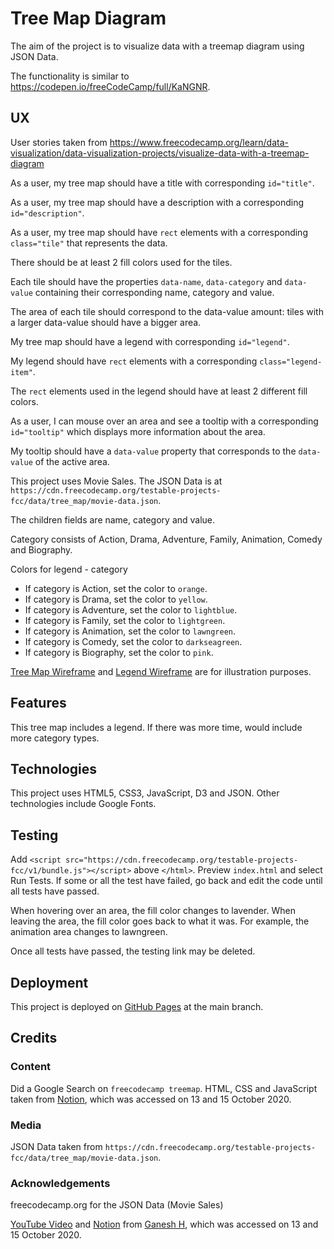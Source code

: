 # Tree Map Diagram

The aim of the project is to visualize data with a treemap diagram using JSON Data.

The functionality is similar to https://codepen.io/freeCodeCamp/full/KaNGNR.

## UX

User stories taken from https://www.freecodecamp.org/learn/data-visualization/data-visualization-projects/visualize-data-with-a-treemap-diagram

As a user, my tree map should have a title with corresponding `id="title"`.

As a user, my tree map should have a description with a corresponding `id="description"`.

As a user, my tree map should have `rect` elements with a corresponding
`class="tile"` that represents the data.

There should be at least 2 fill colors used for the tiles.

Each tile should have the properties `data-name`, `data-category` and `data-value`
containing their corresponding name, category and value.

The area of each tile should correspond to the data-value amount: tiles with a
larger data-value should have a bigger area.

My tree map should have a legend with corresponding `id="legend"`.

My legend should have `rect` elements with a corresponding `class="legend-item"`.

The `rect` elements used in the legend should have at least 2 different fill colors.

As a user, I can mouse over an area and see a tooltip with a corresponding `id="tooltip"`
which displays more information about the area.

My tooltip should have a `data-value` property that corresponds to the `data-value`
of the active area.

This project uses Movie Sales.  The JSON Data is at 
`https://cdn.freecodecamp.org/testable-projects-fcc/data/tree_map/movie-data.json`.

The children fields are name, category and value.

Category consists of Action, Drama, Adventure, Family, Animation, Comedy and Biography.

Colors for legend - category

* If category is Action, set the color to `orange`.
* If category is Drama, set the color to `yellow`.
* If category is Adventure, set the color to `lightblue`.
* If category is Family, set the color to `lightgreen`.
* If category is Animation, set the color to `lawngreen`.
* If category is Comedy, set the color to `darkseagreen`.
* If category is Biography, set the color to `pink`.

[Tree Map Wireframe](wireframes/wireframe-treemap-1.png) and [Legend Wireframe](wireframes/wireframe-treemap-legend.png)
are for illustration purposes.

## Features

This tree map includes a legend.  If there was more time, would include more
category types.

## Technologies

This project uses HTML5, CSS3, JavaScript, D3 and JSON.  Other technologies include
Google Fonts.

## Testing

Add `<script src="https://cdn.freecodecamp.org/testable-projects-fcc/v1/bundle.js"></script>`
above `</html>`.  Preview `index.html` and select Run Tests.  If some or all the
test have failed, go back and edit the code until all tests have passed.

When hovering over an area, the fill color changes to lavender.  When leaving the area,
the fill color goes back to what it was.  For example, the animation area changes to lawngreen.

Once all tests have passed, the testing link may be deleted.

## Deployment

This project is deployed on [GitHub Pages](https://derektypist.github.io/tree-map-diagram) at the main branch.

## Credits

### Content

Did a Google Search on `freecodecamp treemap`.
HTML, CSS and JavaScript taken from [Notion](https://www.notion.so/Visualize-Data-with-a-Treemap-Diagram-1192d4ebd1164277b769f74eaf7a5d26),
which was accessed on 13 and 15 October 2020.

### Media

JSON Data taken from `https://cdn.freecodecamp.org/testable-projects-fcc/data/tree_map/movie-data.json`.

### Acknowledgements

freecodecamp.org for the JSON Data (Movie Sales)

[YouTube Video](https://www.youtube.com/watch?v=wvfBn7GCCHk) and [Notion](https://www.notion.so/Visualize-Data-with-a-Treemap-Diagram-1192d4ebd1164277b769f74eaf7a5d26)
from [Ganesh H](https://www.youtube.com/channel/UCsbvkXO5gWeh4KI6GoIMThQ), which was accessed on 13 and 15 October 2020.



